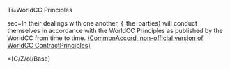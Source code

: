 
Ti=WorldCC Principles

sec=In their dealings with one another, {_the_parties} will conduct themselves in accordance with the WorldCC Principles as published by the WorldCC from time to time.  <a href="http://commonaccord.org/index.php?action=doc&file=G/WorldCC/WorldCC-ContractPrinciples-CmA/Principle/0.md">(CommonAccord, non-official version of WorldCC ContractPrinciples)</a>

=[G/Z/ol/Base]
